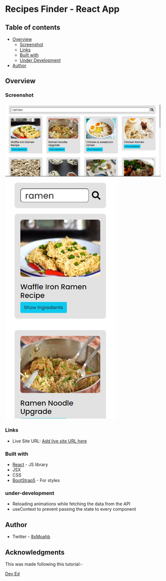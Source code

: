 # Recipes Finder - React App

## Table of contents

- [Overview](#overview)
  - [Screenshot](#screenshot)
  - [Links](#links)
  - [Built with](#built-with)
  - [Under Development](#under-development)
- [Author](#author)

## Overview

### Screenshot

![](./public/screenshots/desktop%20view.jpg)
![](./public/screenshots/mobile%20view.jpg)

### Links

- Live Site URL: [Add live site URL here](https://8xmohab.github.io/recipes-react-app/)

### Built with

- [React](https://reactjs.org/) - JS library
- JSX
- CSS
- [BootStrap5](https://getbootstrap.com/) - For styles

### under-development

 - Reloading animations while fetching the data from the API
 - useContext to prevent passing the state to every component

## Author

- Twitter - [8xMoahb](https://twitter.com/8xMohab)

## Acknowledgments

This was made following this tutorial:- 

[Dev Ed](https://www.youtube.com/watch?v=U9T6YkEDkMo)